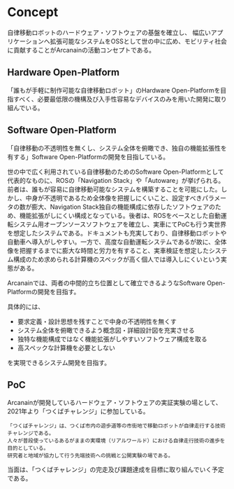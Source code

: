 # Concept
自律移動ロボットのハードウェア・ソフトウェアの基盤を確立し、
幅広いアプリケーションへ拡張可能なシステムをOSSとして世の中に広め、モビリティ社会に貢献することがArcanainの活動コンセプトである。

## Hardware Open-Platform
「誰もが手軽に制作可能な自律移動ロボット」のHardware Open-Platformを目指すべく、必要最低限の機構及び入手性容易なデバイスのみを用いた開発に取り組んでいる。

## Software Open-Platform
「自律移動の不透明性を無くし、システム全体を俯瞰でき、独自の機能拡張性を有する」Software Open-Platformの開発を目指している。

世の中で広く利用されている自律移動のためのSoftware Open-Platformとして代表的なものに、ROSの「Navigation Stack」や「Autoware」が挙げられる。前者は、誰もが容易に自律移動可能なシステムを構築することを可能にした。しかし、中身が不透明であるため全体像を把握しにくいこと、設定すべきパラメータの数が膨大、Navigation Stack独自の機能構成に依存したソフトウェアのため、機能拡張がしにくい構成となっている。後者は、ROSをベースとした自動運転システム用オープンソースソフトウェアを確立し、実車にてPoCも行う実世界を想定したシステムである。ドキュメントも充実しており、自律移動ロボットや自動車へ導入がしやすい。一方で、高度な自動運転システムであるが故に、全体像を把握するまでに膨大な時間と労力を有すること、実車検証を想定したシステム構成のため求められる計算機のスペックが高く個人では導入しにくいという実態がある。

Arcanainでは、両者の中間的立ち位置として確立できるようなSoftware Open-Platformの開発を目指す。

具体的には、

- 要求定義・設計思想を残すことで中身の不透明性を無くす
- システム全体を俯瞰できるよう概念図・詳細設計図を充実させる
- 独特な機能構成ではなく機能拡張がしやすいソフトウェア構成を取る
- 高スペックな計算機を必要としない

を実現できるシステム開発を目指す。

## PoC
Arcanainが開発しているハードウェア・ソフトウェアの実証実験の場として、2021年より「つくばチャレンジ」に参加している。

```
「つくばチャレンジ」は、つくば市内の遊歩道等の市街地で移動ロボットが自律走行する技術チャレンジである。
人々が普段使っているあるがままの実環境（リアルワールド）における自律走行技術の進歩を目的としている。
研究者と地域が協力して行う先端技術への挑戦と公開実験の場である。
```

当面は、「つくばチャレンジ」の完走及び課題達成を目標に取り組んでいく予定である。